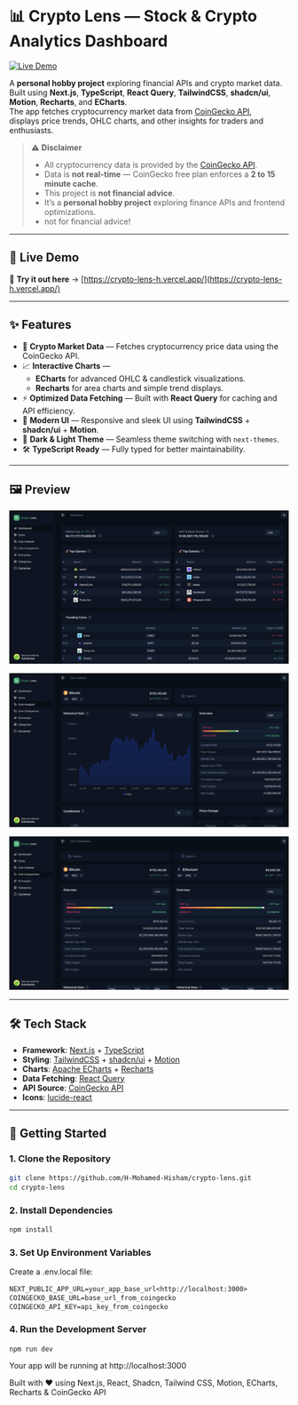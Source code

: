 # 📊 Crypto Lens — Stock & Crypto Analytics Dashboard

[![Live Demo](https://img.shields.io/badge/Live_Demo-Visit-green?style=for-the-badge&logo=vercel)](https://crypto-lens-h.vercel.app/)

A **personal hobby project** exploring financial APIs and crypto market data.  
Built using **Next.js**, **TypeScript**, **React Query**, **TailwindCSS**, **shadcn/ui**, **Motion**, **Recharts**, and **ECharts**.  
The app fetches cryptocurrency market data from [CoinGecko API](https://www.coingecko.com/),  
displays price trends, OHLC charts, and other insights for traders and enthusiasts.

> ⚠️ **Disclaimer**
>
> - All cryptocurrency data is provided by the [CoinGecko API](https://www.coingecko.com/).
> - Data is **not real-time** — CoinGecko free plan enforces a **2 to 15 minute cache**.
> - This project is **not financial advice**.
> - It’s a **personal hobby project** exploring finance APIs and frontend optimizations.
> - not for financial advice!

---

## 🔗 Live Demo

🚀 **Try it out here** → [https://crypto-lens-h.vercel.app/](https://crypto-lens-h.vercel.app/)

---

## ✨ Features

- 🔹 **Crypto Market Data** — Fetches cryptocurrency price data using the CoinGecko API.
- 📈 **Interactive Charts** —
  - **ECharts** for advanced OHLC & candlestick visualizations.
  - **Recharts** for area charts and simple trend displays.
- ⚡ **Optimized Data Fetching** — Built with **React Query** for caching and API efficiency.
- 🎨 **Modern UI** — Responsive and sleek UI using **TailwindCSS** + **shadcn/ui** + **Motion**.
- 🌙 **Dark & Light Theme** — Seamless theme switching with `next-themes`.
- 🛠️ **TypeScript Ready** — Fully typed for better maintainability.

---

## 🖼️ Preview

![Crypto Lens - Dashboard](./public/screenshots/dashboard.png)

![Crypto Lens - Coin Analysis](./public/screenshots/coin-analysis.png)

![Crypto Lens - Coin Comparison](./public/screenshots/coin-comparison.png)

---

## 🛠️ Tech Stack

- **Framework**: [Next.js](https://nextjs.org/) + [TypeScript](https://www.typescriptlang.org/)
- **Styling**: [TailwindCSS](https://tailwindcss.com/) + [shadcn/ui](https://ui.shadcn.com/) + [Motion](https://motion.dev/)
- **Charts**: [Apache ECharts](https://echarts.apache.org/en/index.html) + [Recharts](https://recharts.org/en-US/)
- **Data Fetching**: [React Query](https://tanstack.com/query)
- **API Source**: [CoinGecko API](https://www.coingecko.com/en/api)
- **Icons**: [lucide-react](https://lucide.dev/)

---

## 🚀 Getting Started

### 1. Clone the Repository

```bash
git clone https://github.com/H-Mohamed-Hisham/crypto-lens.git
cd crypto-lens
```

### 2. Install Dependencies

```bash
npm install
```

### 3. Set Up Environment Variables

Create a .env.local file:

```
NEXT_PUBLIC_APP_URL=your_app_base_url<http://localhost:3000>
COINGECKO_BASE_URL=base_url_from_coingecko
COINGECKO_API_KEY=api_key_from_coingecko
```

### 4. Run the Development Server

```
npm run dev
```

Your app will be running at http://localhost:3000

Built with ❤️ using Next.js, React, Shadcn, Tailwind CSS, Motion, ECharts, Recharts & CoinGecko API
